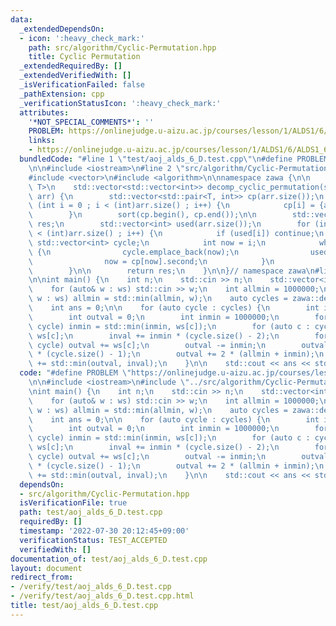 ```yaml
---
data:
  _extendedDependsOn:
  - icon: ':heavy_check_mark:'
    path: src/algorithm/Cyclic-Permutation.hpp
    title: Cyclic Permutation
  _extendedRequiredBy: []
  _extendedVerifiedWith: []
  _isVerificationFailed: false
  _pathExtension: cpp
  _verificationStatusIcon: ':heavy_check_mark:'
  attributes:
    '*NOT_SPECIAL_COMMENTS*': ''
    PROBLEM: https://onlinejudge.u-aizu.ac.jp/courses/lesson/1/ALDS1/6/ALDS1_6_D
    links:
    - https://onlinejudge.u-aizu.ac.jp/courses/lesson/1/ALDS1/6/ALDS1_6_D
  bundledCode: "#line 1 \"test/aoj_alds_6_D.test.cpp\"\n#define PROBLEM \"https://onlinejudge.u-aizu.ac.jp/courses/lesson/1/ALDS1/6/ALDS1_6_D\"\
    \n\n#include <iostream>\n#line 2 \"src/algorithm/Cyclic-Permutation.hpp\"\n\n\
    #include <vector>\n#include <algorithm>\n\nnamespace zawa {\n\n    template <typename\
    \ T>\n    std::vector<std::vector<int>> decomp_cyclic_permutation(std::vector<T>&\
    \ arr) {\n        std::vector<std::pair<T, int>> cp(arr.size());\n        for\
    \ (int i = 0 ; i < (int)arr.size() ; i++) {\n            cp[i] = {arr[i], i};\n\
    \        }\n        sort(cp.begin(), cp.end());\n\n        std::vector<std::vector<int>>\
    \ res;\n        std::vector<int> used(arr.size());\n        for (int i = 0 ; i\
    \ < (int)arr.size() ; i++) {\n            if (used[i]) continue;\n           \
    \ std::vector<int> cycle;\n            int now = i;\n            while(!used[now])\
    \ {\n                cycle.emplace_back(now);\n                used[now] = 1;\n\
    \                now = cp[now].second;\n            }\n            res.emplace_back(cycle);\n\
    \        }\n\n        return res;\n    }\n\n}// namespace zawa\n#line 5 \"test/aoj_alds_6_D.test.cpp\"\
    \n\nint main() {\n    int n;\n    std::cin >> n;\n    std::vector<int> ws(n);\n\
    \    for (auto& w : ws) std::cin >> w;\n    int allmin = 1000000;\n    for (auto\
    \ w : ws) allmin = std::min(allmin, w);\n    auto cycles = zawa::decomp_cyclic_permutation(ws);\n\
    \    int ans = 0;\n\n    for (auto cycle : cycles) {\n        int inval = 0;\n\
    \        int outval = 0;\n        int inmin = 1000000;\n        for (auto c :\
    \ cycle) inmin = std::min(inmin, ws[c]);\n        for (auto c : cycle) inval +=\
    \ ws[c];\n        inval += inmin * (cycle.size() - 2);\n        for (auto c :\
    \ cycle) outval += ws[c];\n        outval -= inmin;\n        outval += allmin\
    \ * (cycle.size() - 1);\n        outval += 2 * (allmin + inmin);\n        ans\
    \ += std::min(outval, inval);\n    }\n\n    std::cout << ans << std::endl;\n}\n"
  code: "#define PROBLEM \"https://onlinejudge.u-aizu.ac.jp/courses/lesson/1/ALDS1/6/ALDS1_6_D\"\
    \n\n#include <iostream>\n#include \"../src/algorithm/Cyclic-Permutation.hpp\"\n\
    \nint main() {\n    int n;\n    std::cin >> n;\n    std::vector<int> ws(n);\n\
    \    for (auto& w : ws) std::cin >> w;\n    int allmin = 1000000;\n    for (auto\
    \ w : ws) allmin = std::min(allmin, w);\n    auto cycles = zawa::decomp_cyclic_permutation(ws);\n\
    \    int ans = 0;\n\n    for (auto cycle : cycles) {\n        int inval = 0;\n\
    \        int outval = 0;\n        int inmin = 1000000;\n        for (auto c :\
    \ cycle) inmin = std::min(inmin, ws[c]);\n        for (auto c : cycle) inval +=\
    \ ws[c];\n        inval += inmin * (cycle.size() - 2);\n        for (auto c :\
    \ cycle) outval += ws[c];\n        outval -= inmin;\n        outval += allmin\
    \ * (cycle.size() - 1);\n        outval += 2 * (allmin + inmin);\n        ans\
    \ += std::min(outval, inval);\n    }\n\n    std::cout << ans << std::endl;\n}\n"
  dependsOn:
  - src/algorithm/Cyclic-Permutation.hpp
  isVerificationFile: true
  path: test/aoj_alds_6_D.test.cpp
  requiredBy: []
  timestamp: '2022-07-30 20:12:45+09:00'
  verificationStatus: TEST_ACCEPTED
  verifiedWith: []
documentation_of: test/aoj_alds_6_D.test.cpp
layout: document
redirect_from:
- /verify/test/aoj_alds_6_D.test.cpp
- /verify/test/aoj_alds_6_D.test.cpp.html
title: test/aoj_alds_6_D.test.cpp
---
```

